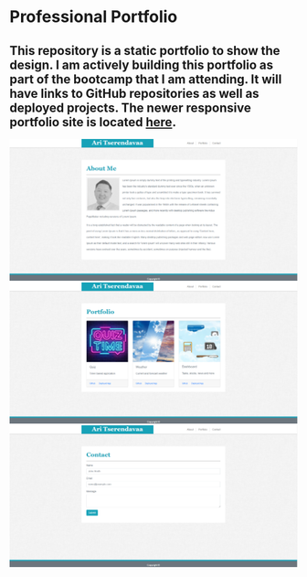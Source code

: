 # Professional Portfolio

## This repository is a static portfolio to show the design. I am actively building this portfolio as part of the bootcamp that I am attending. It will have links to GitHub repositories as well as deployed projects. The newer responsive portfolio site is located [here](https://github.com/aritse/responsive-portfolio).

![1](https://github.com/aritse/portfolio/blob/master/assets/images/about.PNG)
![2](https://github.com/aritse/portfolio/blob/master/assets/images/portfolio.PNG)
![3](https://github.com/aritse/portfolio/blob/master/assets/images/contact.PNG)

